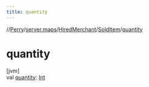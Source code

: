 ```yaml
---
title: quantity
---
```

//[Perry](../../../../index.html)/[server.maps](../../index.html)/[HiredMerchant](../index.html)/[SoldItem](index.html)/[quantity](quantity.html)



# quantity



[jvm]\
val [quantity](quantity.html): [Int](https://kotlinlang.org/api/latest/jvm/stdlib/kotlin/-int/index.html)




